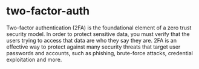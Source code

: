 # two-factor-auth
Two-factor authentication (2FA) is the foundational element of a zero trust security model. In order to protect sensitive data, you must verify that the users trying to access that data are who they say they are. 2FA is an effective way to protect against many security threats that target user passwords and accounts, such as phishing, brute-force attacks, credential exploitation and more.
